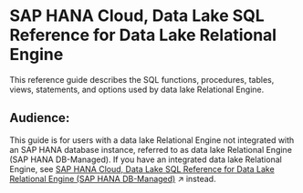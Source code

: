 <!-- loio7b5bd4e8cdcb4593aba6f2895572b0a9 -->

# SAP HANA Cloud, Data Lake SQL Reference for Data Lake Relational Engine

This reference guide describes the SQL functions, procedures, tables, views, statements, and options used by data lake Relational Engine.



<a name="loio7b5bd4e8cdcb4593aba6f2895572b0a9__section_p1y_5jw_b4b"/>

## Audience:

This guide is for users with a data lake Relational Engine not integrated with an SAP HANA database instance, referred to as data lake Relational Engine \(SAP HANA DB-Managed\). If you have an integrated data lake Relational Engine, see [SAP HANA Cloud, Data Lake SQL Reference for Data Lake Relational Engine (SAP HANA DB-Managed)](https://help.sap.com/viewer/a898e08b84f21015969fa437e89860c8/2023_1_QRC/en-US/74814c5dca454066804e5670fa2fe4f5.html "This document provides reference information for SQL syntax unique to the data lake Relational Engine layer of SAP HANA database.") :arrow_upper_right: instead.

